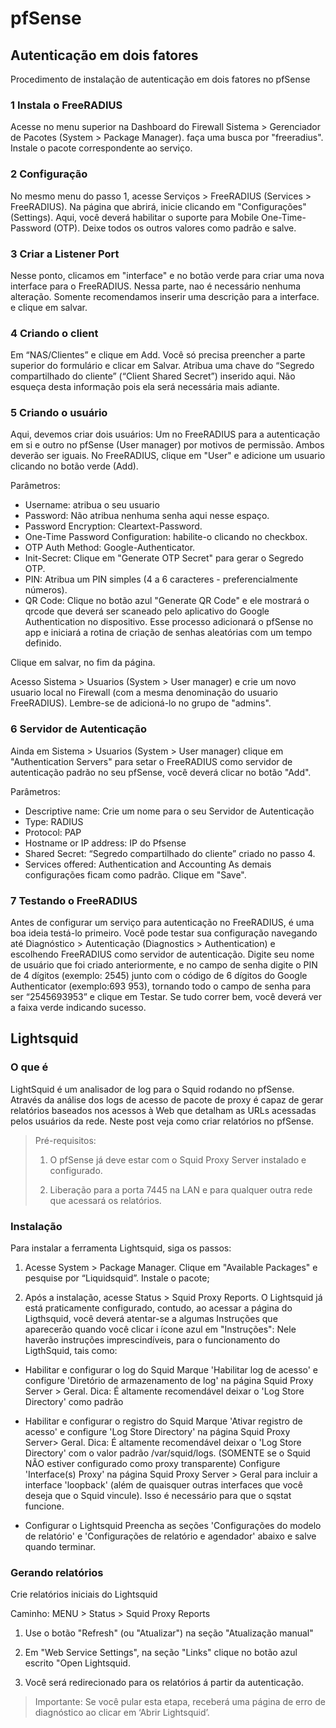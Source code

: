 pfSense
===========================================

Autenticação em dois fatores
-------------------------------------------

Procedimento de instalação de autenticação em dois fatores no pfSense

### 1 Instala o FreeRADIUS

Acesse no menu superior na Dashboard do Firewall Sistema > Gerenciador de Pacotes
(System > Package Manager). faça uma busca por "freeradius". Instale o pacote correspondente ao
serviço.

### 2 Configuração

No mesmo menu do passo 1, acesse Serviços > FreeRADIUS (Services > FreeRADIUS). Na
página que abrirá, inicie clicando em "Configurações" (Settings). Aqui, você deverá habilitar o suporte para Mobile One-Time-Password (OTP). Deixe todos os outros valores como padrão e
salve.

### 3 Criar a Listener Port

Nesse ponto, clicamos em "interface" e no botão verde para criar uma nova interface para o
FreeRADIUS. Nessa parte, nao é necessário nenhuma alteração. Somente recomendamos inserir uma
descrição para a interface. e clique em salvar.

### 4 Criando o client

Em “NAS/Clientes” e clique em Add. Você só precisa preencher a parte superior do
formulário e clicar em Salvar. Atribua uma chave do “Segredo compartilhado do cliente” (“Client Shared Secret”) inserido aqui. Não esqueça desta informação pois ela será necessária mais adiante.

### 5 Criando o usuário

Aqui, devemos criar dois usuários: Um no FreeRADIUS para a autenticação em si e outro
no pfSense (User manager) por motivos de permissão. Ambos deverão ser iguais.
No FreeRADIUS, clique em "User" e adicione um usuario clicando no botão verde (Add).

Parâmetros:

- Username: atribua o seu usuario
- Password: Não atribua nenhuma senha aqui nesse espaço.
- Password Encryption: Cleartext-Password.
- One-Time Password Configuration: habilite-o clicando no checkbox.
- OTP Auth Method: Google-Authenticator.
- Init-Secret: Clique em "Generate OTP Secret" para gerar o Segredo OTP.
- PIN: Atribua um PIN simples (4 a 6 caracteres - preferencialmente números).
- QR Code: Clique no botão azul "Generate QR Code" e ele mostrará o qrcode que deverá ser
scaneado pelo aplicativo do Google Authentication no dispositivo. Esse processo adicionará o
pfSense no app e iniciará a rotina de criação de senhas aleatórias com um tempo definido.

Clique em salvar, no fim da página.

Acesso Sistema > Usuarios (System > User manager) e crie um novo usuario local no
Firewall (com a mesma denominação do usuario FreeRADIUS). Lembre-se de adicioná-lo no grupo
de "admins".

### 6 Servidor de Autenticação

Ainda em Sistema > Usuarios (System > User manager) clique em "Authentication Servers"
para setar o FreeRADIUS como servidor de autenticação padrão no seu pfSense, você deverá clicar no botão "Add".

Parâmetros:

- Descriptive name: Crie um nome para o seu Servidor de Autenticação
- Type: RADIUS
- Protocol: PAP
- Hostname or IP address: IP do Pfsense
- Shared Secret: “Segredo compartilhado do cliente” criado no passo 4.
- Services offered: Authentication and Accounting
As demais configurações ficam como padrão. Clique em "Save".

### 7 Testando o FreeRADIUS

Antes de configurar um serviço para autenticação no FreeRADIUS, é uma boa ideia testá-lo primeiro. Você pode testar sua configuração navegando até Diagnóstico > Autenticação (Diagnostics > Authentication) e escolhendo FreeRADIUS como servidor de autenticação.
Digite seu nome de usuário que foi criado anteriormente, e no campo de senha digite o PIN
de 4 dígitos (exemplo: 2545) junto com o código de 6 dígitos do Google Authenticator
(exemplo:693 953), tornando todo o campo de senha para ser “2545693953” e clique em Testar. Se
tudo correr bem, você deverá ver a faixa verde indicando sucesso.

Lightsquid
------------------------

### O que é

LightSquid é um analisador de log para o Squid rodando no pfSense. Através da análise dos logs de acesso de pacote de proxy é capaz de gerar relatórios baseados nos acessos à Web que detalham as URLs acessadas pelos usuários da rede.
Neste post veja como criar relatórios no pfSense.

> Pré-requisitos:
>
> 1. O pfSense já deve estar com o Squid Proxy Server instalado e configurado.
>
> 2. Liberação para a porta 7445 na LAN e para qualquer outra rede que acessará os relatórios.

### Instalação

Para instalar a ferramenta Lightsquid, siga os passos:

1. Acesse System > Package Manager. Clique em "Available Packages" e pesquise por “Liquidsquid”. Instale o pacote;

2. Após a instalação, acesse Status > Squid Proxy Reports. O Lightsquid já está praticamente configurado, contudo, ao acessar a página do Ligthsquid, você deverá atentar-se a algumas Instruções que aparecerão quando você clicar i ícone azul em "Instruções":
Nele haverão instruções imprescindíveis, para o funcionamento do LigthSquid, tais como:

- Habilitar e configurar o log do Squid
Marque 'Habilitar log de acesso' e configure 'Diretório de armazenamento de log' na página Squid Proxy Server > Geral.
Dica: É altamente recomendável deixar o 'Log Store Directory' como padrão

- Habilitar e configurar o registro do Squid
Marque 'Ativar registro de acesso' e configure 'Log Store Directory' na página Squid Proxy Server> Geral.
Dica: É altamente recomendável deixar o 'Log Store Directory' com o valor padrão /var/squid/logs.
(SOMENTE se o Squid NÃO estiver configurado como proxy transparente)
Configure 'Interface(s) Proxy' na página Squid Proxy Server > Geral para incluir a interface 'loopback' (além de quaisquer outras interfaces que você deseja que o Squid vincule). Isso é necessário para que o sqstat funcione.

- Configurar o Lightsquid
Preencha as seções 'Configurações do modelo de relatório' e 'Configurações de relatório e agendador' abaixo e salve quando terminar.

### Gerando relatórios

Crie relatórios iniciais do Lightsquid

Caminho: MENU > Status > Squid Proxy Reports

1. Use o botão "Refresh" (ou "Atualizar") na seção "Atualização manual"

2. Em "Web Service Settings", na seção "Links" clique no botão azul escrito "Open Lightsquid.

3. Você será redirecionado para os relatórios á partir da autenticação.

> Importante: Se você pular esta etapa, receberá uma página de erro de diagnóstico ao clicar em ‘Abrir Lightsquid’.

